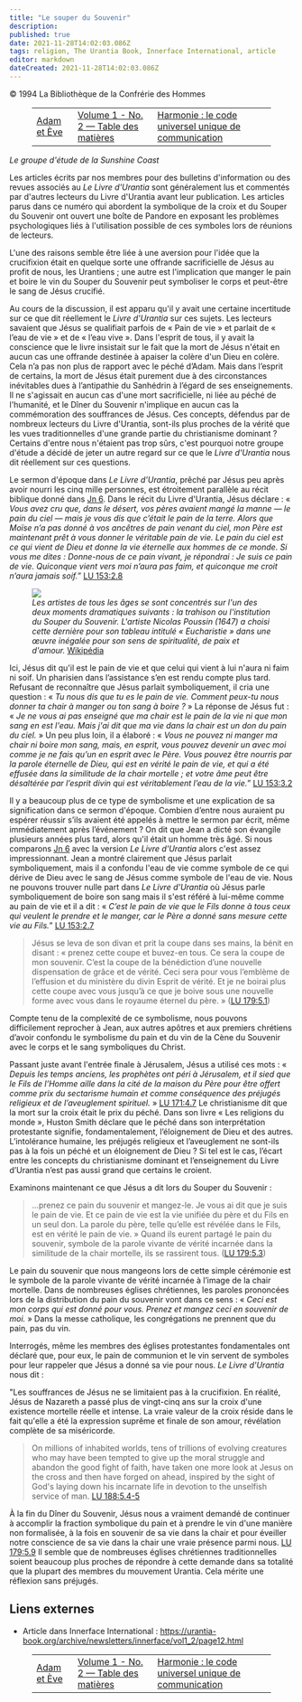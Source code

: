 ```yaml
---
title: "Le souper du Souvenir"
description: 
published: true
date: 2021-11-28T14:02:03.086Z
tags: religion, The Urantia Book, Innerface International, article
editor: markdown
dateCreated: 2021-11-28T14:02:03.086Z
---
```


<p class="v-card v-sheet theme--light grey lighten-3 px-2">© 1994 La Bibliothèque de la Confrérie des Hommes</p>
<figure class="table chapter-navigator">
  <table>
    <tbody>
      <tr>
        <td>
        <a href="/fr/article/Ann_Bendall/Adam_and_Eve">
          <span class="mdi mdi-arrow-left-drop-circle"></span><span class="pl-2">Adam et Ève</span>
        </a>
        </td>
        <td>
        <a href="/fr/index/articles_innerface#volume-1-no-2">
          <span class="mdi mdi-book-open-variant"></span><span class="pl-2">Volume 1 - No. 2 — Table des matières</span>
        </a>
        </td>
        <td>
        <a href="/fr/article/Ann_Bendall/Harmony_The_One_Universal_Code_of_Communication">
          <span class="pr-2">Harmonie : le code universel unique de communication</span><span class="mdi mdi-arrow-right-drop-circle"></span>
        </a>
        </td>
      </tr>
    </tbody>
  </table>
</figure>



_Le groupe d'étude de la Sunshine Coast_

Les articles écrits par nos membres pour des bulletins d'information ou des revues associés au _Le Livre d'Urantia_ sont généralement lus et commentés par d'autres lecteurs du Livre d'Urantia avant leur publication. Les articles parus dans ce numéro qui abordent la symbolique de la croix et du Souper du Souvenir ont ouvert une boîte de Pandore en exposant les problèmes psychologiques liés à l'utilisation possible de ces symboles lors de réunions de lecteurs.

L'une des raisons semble être liée à une aversion pour l'idée que la crucifixion était en quelque sorte une offrande sacrificielle de Jésus au profit de nous, les Urantiens ; une autre est l'implication que manger le pain et boire le vin du Souper du Souvenir peut symboliser le corps et peut-être le sang de Jésus crucifié.

Au cours de la discussion, il est apparu qu'il y avait une certaine incertitude sur ce que dit réellement le _Livre d'Urantia_ sur ces sujets. Les lecteurs savaient que Jésus se qualifiait parfois de « Pain de vie » et parlait de « l’eau de vie » et de « l’eau vive ». Dans l'esprit de tous, il y avait la conscience que le livre insistait sur le fait que la mort de Jésus n'était en aucun cas une offrande destinée à apaiser la colère d'un Dieu en colère. Cela n’a pas non plus de rapport avec le péché d’Adam. Mais dans l’esprit de certains, la mort de Jésus était purement due à des circonstances inévitables dues à l’antipathie du Sanhédrin à l’égard de ses enseignements. Il ne s'agissait en aucun cas d'une mort sacrificielle, ni liée au péché de l'humanité, et le Dîner du Souvenir n'implique en aucun cas la commémoration des souffrances de Jésus. Ces concepts, défendus par de nombreux lecteurs du Livre d'Urantia, sont-ils plus proches de la vérité que les vues traditionnelles d'une grande partie du christianisme dominant ? Certains d'entre nous n'étaient pas trop sûrs, c'est pourquoi notre groupe d'étude a décidé de jeter un autre regard sur ce que le _Livre d'Urantia_ nous dit réellement sur ces questions.

Le sermon d'époque dans _Le Livre d'Urantia_, prêché par Jésus peu après avoir nourri les cinq mille personnes, est étroitement parallèle au récit biblique donné dans [Jn 6](/fr/Bible/John/6). Dans le récit du Livre d'Urantia, Jésus déclare : « _Vous avez cru que, dans le désert, vos pères avaient mangé la manne — le pain du ciel — mais je vous dis que c’était le pain de la terre. Alors que Moïse n’a pas donné à vos ancêtres de pain venant du ciel, mon Père est maintenant prêt à vous donner le véritable pain de vie. Le pain du ciel est ce qui vient de Dieu et donne la vie éternelle aux hommes de ce monde. Si vous me dites : Donne-nous de ce pain vivant, je répondrai : Je suis ce pain de vie. Quiconque vient vers moi n’aura pas faim, et quiconque me croit n’aura jamais soif._” <a id="a45_787"></a>[LU 153:2.8](/fr/The_Urantia_Book/153#p2_8)

<figure id="Figure_1" class="image">
<img src="/image/article/Seven_Sacraments_-_Holy_Eucharistie_II_(1647)_-_Poussin_-_NGofScotland.jpg">
<figcaption><em>Les artistes de tous les âges se sont concentrés sur l'un des deux moments dramatiques suivants : la trahison ou l'institution du Souper du Souvenir. L'artiste Nicolas Poussin (1647) a choisi cette dernière pour son tableau intitulé « Eucharistie » dans une œuvre inégalée pour son sens de spiritualité, de paix et d'amour.</em> <a href="https://commons.wikimedia.org/wiki/File:Seven_Sacraments_-_Holy_Eucharist_II_%281647%29_-_Poussin_-_NGofScotland.jpg">Wikipédia</a></figcaption>
</figure>

Ici, Jésus dit qu'il est le pain de vie et que celui qui vient à lui n'aura ni faim ni soif. Un pharisien dans l’assistance s’en est rendu compte plus tard. Refusant de reconnaître que Jésus parlait symboliquement, il cria une question : « _Tu nous dis que tu es le pain de vie. Comment peux-tu nous donner ta chair à manger ou ton sang à boire ?_ » La réponse de Jésus fut : « _Je ne vous ai pas enseigné que ma chair est le pain de la vie ni que mon sang en est l'eau. Mais j'ai dit que ma vie dans la chair est un don du pain du ciel._ » Un peu plus loin, il a élaboré : « _Vous ne pouvez ni manger ma chair ni boire mon sang, mais, en esprit, vous pouvez devenir un avec moi comme je ne fais qu’un en esprit avec le Père. Vous pouvez être nourris par la parole éternelle de Dieu, qui est en vérité le pain de vie, et qui a été effusée dans la similitude de la chair mortelle ; et votre âme peut être désaltérée par l’esprit divin qui est véritablement l’eau de la vie._” <a id="a52_975"></a>[LU 153:3.2](/fr/The_Urantia_Book/153#p3_2)

Il y a beaucoup plus de ce type de symbolisme et une explication de sa signification dans ce sermon d'époque. Combien d’entre nous auraient pu espérer réussir s’ils avaient été appelés à mettre le sermon par écrit, même immédiatement après l’événement ? On dit que Jean a dicté son évangile plusieurs années plus tard, alors qu'il était un homme très âgé. Si nous comparons [Jn 6](/fr/Bible/John/6) avec la version _Le Livre d'Urantia_ alors c'est assez impressionnant. Jean a montré clairement que Jésus parlait symboliquement, mais il a confondu l'eau de vie comme symbole de ce qui dérive de Dieu avec le sang de Jésus comme symbole de l'eau de vie. Nous ne pouvons trouver nulle part dans _Le Livre d'Urantia_ où Jésus parle symboliquement de boire son sang mais il s'est référé à lui-même comme au pain de vie et il a dit : « _C’est le pain de vie que le Fils donne à tous ceux qui veulent le prendre et le manger, car le Père a donné sans mesure cette vie au Fils._” <a id="a54_973"></a>[LU 153:2.7](/fr/The_Urantia_Book/153#p2_7)

> Jésus se leva de son divan et prit la coupe dans ses mains, la bénit en disant : « prenez cette coupe et buvez-en tous. Ce sera la coupe de mon souvenir. C’est la coupe de la bénédiction d’une nouvelle dispensation de grâce et de vérité. Ceci sera pour vous l’emblème de l’effusion et du ministère du divin Esprit de vérité. Et je ne boirai plus cette coupe avec vous jusqu’à ce que je boive sous une nouvelle forme avec vous dans le royaume éternel du père. » (<a id="a56_464"></a>[LU 179:5.1](/fr/The_Urantia_Book/179#p5_1))

Compte tenu de la complexité de ce symbolisme, nous pouvons difficilement reprocher à Jean, aux autres apôtres et aux premiers chrétiens d’avoir confondu le symbolisme du pain et du vin de la Cène du Souvenir avec le corps et le sang symboliques du Christ.

Passant juste avant l'entrée finale à Jérusalem, Jésus a utilisé ces mots : « _Depuis les temps anciens, les prophètes ont péri à Jérusalem, et il sied que le Fils de l’Homme aille dans la cité de la maison du Père pour être offert comme prix du sectarisme humain et comme conséquence des préjugés religieux et de l’aveuglement spirituel._ » <a id="a60_342"></a>[LU 171:4.7](/fr/The_Urantia_Book/171#p4_7) Le christianisme dit que la mort sur la croix était le prix du péché. Dans son livre « Les religions du monde », Huston Smith déclare que le péché dans son interprétation protestante signifie, fondamentalement, l’éloignement de Dieu et des autres. L’intolérance humaine, les préjugés religieux et l’aveuglement ne sont-ils pas à la fois un péché et un éloignement de Dieu ? Si tel est le cas, l’écart entre les concepts du christianisme dominant et l’enseignement du Livre d’Urantia n’est pas aussi grand que certains le croient.

Examinons maintenant ce que Jésus a dit lors du Souper du Souvenir :

> ...prenez ce pain du souvenir et mangez-le. Je vous ai dit que je suis le pain de vie. Et ce pain de vie est la vie unifiée du père et du Fils en un seul don. La parole du père, telle qu’elle est révélée dans le Fils, est en vérité le pain de vie. » Quand ils eurent partagé le pain du souvenir, symbole de la parole vivante de vérité incarnée dans la similitude de la chair mortelle, ils se rassirent tous. (<a id="a64_411"></a>[LU 179:5.3](/fr/The_Urantia_Book/179#p5_3))

Le pain du souvenir que nous mangeons lors de cette simple cérémonie est le symbole de la parole vivante de vérité incarnée à l’image de la chair mortelle. Dans de nombreuses églises chrétiennes, les paroles prononcées lors de la distribution du pain du souvenir vont dans ce sens : « _Ceci est mon corps qui est donné pour vous. Prenez et mangez ceci en souvenir de moi._ » Dans la messe catholique, les congrégations ne prennent que du pain, pas du vin.

Interrogés, même les membres des églises protestantes fondamentales ont déclaré que, pour eux, le pain de communion et le vin servent de symboles pour leur rappeler que Jésus a donné sa vie pour nous. _Le Livre d'Urantia_ nous dit :

"Les souffrances de Jésus ne se limitaient pas à la crucifixion. En réalité, Jésus de Nazareth a passé plus de vingt-cinq ans sur la croix d'une existence mortelle réelle et intense. La vraie valeur de la croix réside dans le fait qu'elle a été la expression suprême et finale de son amour, révélation complète de sa miséricorde.

> On millions of inhabited worlds, tens of trillions of evolving creatures who may have been tempted to give up the moral struggle and abandon the good fight of faith, have taken one more look at Jesus on the cross and then have forged on ahead, inspired by the sight of God's laying down his incarnate life in devotion to the unselfish service of man. <a id="a72_353"></a>[LU 188:5.4-5](/fr/The_Urantia_Book/188#p5_4)

À la fin du Dîner du Souvenir, Jésus nous a vraiment demandé de continuer à accomplir la fraction symbolique du pain et à prendre le vin d'une manière non formalisée, à la fois en souvenir de sa vie dans la chair et pour éveiller notre conscience de sa vie dans la chair une vraie présence parmi nous. <a id="a74_302"></a>[LU 179:5.9](/fr/The_Urantia_Book/179#p5_9) Il semble que de nombreuses églises chrétiennes traditionnelles soient beaucoup plus proches de répondre à cette demande dans sa totalité que la plupart des membres du mouvement Urantia. Cela mérite une réflexion sans préjugés.

## Liens externes

* Article dans Innerface International : https://urantia-book.org/archive/newsletters/innerface/vol1_2/page12.html



<figure class="table chapter-navigator">
  <table>
    <tbody>
      <tr>
        <td>
        <a href="/fr/article/Ann_Bendall/Adam_and_Eve">
          <span class="mdi mdi-arrow-left-drop-circle"></span><span class="pl-2">Adam et Ève</span>
        </a>
        </td>
        <td>
        <a href="/fr/index/articles_innerface#volume-1-no-2">
          <span class="mdi mdi-book-open-variant"></span><span class="pl-2">Volume 1 - No. 2 — Table des matières</span>
        </a>
        </td>
        <td>
        <a href="/fr/article/Ann_Bendall/Harmony_The_One_Universal_Code_of_Communication">
          <span class="pr-2">Harmonie : le code universel unique de communication</span><span class="mdi mdi-arrow-right-drop-circle"></span>
        </a>
        </td>
      </tr>
    </tbody>
  </table>
</figure>
